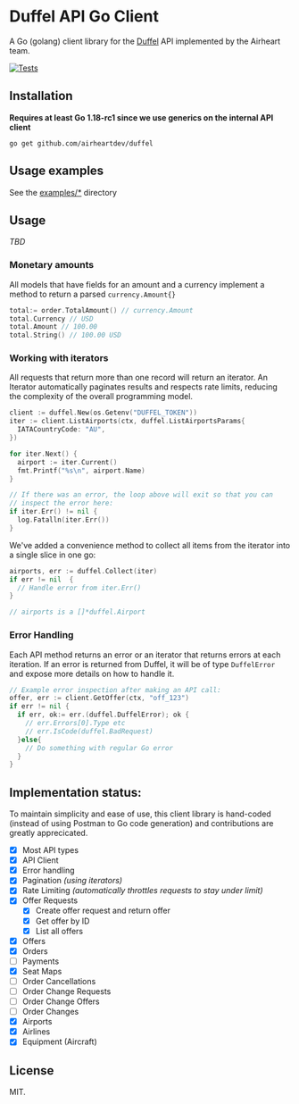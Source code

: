 # Duffel API Go Client

A Go (golang) client library for the [Duffel](https://duffel.com) API implemented by the Airheart team.

[![Tests](https://github.com/airheartdev/duffel/actions/workflows/ci.yaml/badge.svg)](https://github.com/airheartdev/duffel/actions/workflows/ci.yaml)

## Installation

**Requires at least Go 1.18-rc1 since we use generics on the internal API client**

```shell
go get github.com/airheartdev/duffel
```

## Usage examples

See the [examples/\*](/examples/) directory

## Usage

_TBD_

### Monetary amounts

All models that have fields for an amount and a currency implement a method to return a parsed `currency.Amount{}`

```go
total:= order.TotalAmount() // currency.Amount
total.Currency // USD
total.Amount // 100.00
total.String() // 100.00 USD
```

### Working with iterators

All requests that return more than one record will return an iterator. An Iterator automatically paginates results and respects rate limits, reducing the complexity of the overall programming model.

```go
client := duffel.New(os.Getenv("DUFFEL_TOKEN"))
iter := client.ListAirports(ctx, duffel.ListAirportsParams{
  IATACountryCode: "AU",
})

for iter.Next() {
  airport := iter.Current()
  fmt.Printf("%s\n", airport.Name)
}

// If there was an error, the loop above will exit so that you can
// inspect the error here:
if iter.Err() != nil {
  log.Fatalln(iter.Err())
}
```

We've added a convenience method to collect all items from the iterator into a single slice in one go:

```go
airports, err := duffel.Collect(iter)
if err != nil  {
  // Handle error from iter.Err()
}

// airports is a []*duffel.Airport
```

### Error Handling

Each API method returns an error or an iterator that returns errors at each iteration. If an error is returned from Duffel, it will be of type `DuffelError` and expose more details on how to handle it.

```go
// Example error inspection after making an API call:
offer, err := client.GetOffer(ctx, "off_123")
if err != nil {
  if err, ok:= err.(duffel.DuffelError); ok {
    // err.Errors[0].Type etc
    // err.IsCode(duffel.BadRequest)
  }else{
    // Do something with regular Go error
  }
}
```

## Implementation status:

To maintain simplicity and ease of use, this client library is hand-coded (instead of using Postman to Go code generation) and contributions are greatly apprecicated.

- [x] Most API types
- [x] API Client
- [x] Error handling
- [x] Pagination _(using iterators)_
- [x] Rate Limiting _(automatically throttles requests to stay under limit)_
- [x] Offer Requests
  - [x] Create offer request and return offer
  - [x] Get offer by ID
  - [x] List all offers
- [x] Offers
- [x] Orders
- [ ] Payments
- [x] Seat Maps
- [ ] Order Cancellations
- [ ] Order Change Requests
- [ ] Order Change Offers
- [ ] Order Changes
- [x] Airports
- [x] Airlines
- [x] Equipment (Aircraft)

## License

MIT.
